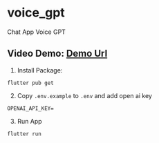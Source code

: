 # voice_gpt

Chat App Voice GPT
## Video Demo: [Demo Url](https://youtu.be/8vrmDuq6pi8)

1. Install Package:
```
flutter pub get
```
2. Copy `.env.example` to `.env` and add open ai key
```
OPENAI_API_KEY=
```
3. Run App
```
flutter run
```

